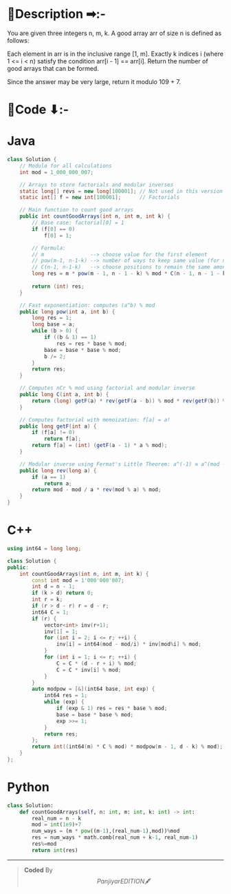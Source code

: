 # 📍Description ➡:-
<!-- Describe your first thoughts on how to solve this problem. -->
You are given three integers n, m, k. A good array arr of size n is defined as follows:

Each element in arr is in the inclusive range [1, m].
Exactly k indices i (where 1 <= i < n) satisfy the condition arr[i - 1] == arr[i].
Return the number of good arrays that can be formed.

Since the answer may be very large, return it modulo 109 + 7.


# 📝Code ⬇:-


# Java
```java []
class Solution {
    // Modulo for all calculations
    int mod = 1_000_000_007;

    // Arrays to store factorials and modular inverses
    static long[] revs = new long[100001]; // Not used in this version
    static int[] f = new int[100001];      // Factorials

    // Main function to count good arrays
    public int countGoodArrays(int n, int m, int k) {
        // Base case: factorial[0] = 1
        if (f[0] == 0)
            f[0] = 1;

        // Formula:
        // m               --> choose value for the first element
        // pow(m-1, n-1-k) --> number of ways to keep same value (for n-1-k positions)
        // C(n-1, n-1-k)   --> choose positions to remain the same among (n-1)
        long res = m * pow(m - 1, n - 1 - k) % mod * C(n - 1, n - 1 - k) % mod;
        
        return (int) res;
    }

    // Fast exponentiation: computes (a^b) % mod
    public long pow(int a, int b) {
        long res = 1;
        long base = a;
        while (b > 0) {
            if ((b & 1) == 1)
                res = res * base % mod;
            base = base * base % mod;
            b /= 2;
        }
        return res;
    }

    // Computes nCr % mod using factorial and modular inverse
    public long C(int a, int b) {
        return (long) getF(a) * rev(getF(a - b)) % mod * rev(getF(b)) % mod;
    }

    // Computes factorial with memoization: f[a] = a!
    public long getF(int a) {
        if (f[a] != 0)
            return f[a];
        return f[a] = (int) (getF(a - 1) * a % mod);
    }

    // Modular inverse using Fermat's Little Theorem: a^(-1) ≡ a^(mod - 2)
    public long rev(long a) {
        if (a == 1)
            return a;
        return mod - mod / a * rev(mod % a) % mod;
    }
}

```

# C++
``` cpp []
using int64 = long long;

class Solution {
public:
    int countGoodArrays(int n, int m, int k) {
        const int mod = 1'000'000'007;
        int d = n - 1;
        if (k > d) return 0;
        int r = k;
        if (r > d - r) r = d - r;
        int64 C = 1;
        if (r) {
            vector<int> inv(r+1);
            inv[1] = 1;
            for (int i = 2; i <= r; ++i) {
                inv[i] = int64(mod - mod/i) * inv[mod%i] % mod;
            }
            for (int i = 1; i <= r; ++i) {
                C = C * (d - r + i) % mod;
                C = C * inv[i] % mod;
            }
        }
        auto modpow = [&](int64 base, int exp) {
            int64 res = 1;
            while (exp) {
                if (exp & 1) res = res * base % mod;
                base = base * base % mod;
                exp >>= 1;
            }
            return res;
        };
        return int((int64(m) * C % mod) * modpow(m - 1, d - k) % mod);
    }
};
```

# Python
``` python []
class Solution:
    def countGoodArrays(self, n: int, m: int, k: int) -> int:
        real_num = n - k
        mod = int(1e9)+7
        num_ways = (m * pow((m-1),(real_num-1),mod))%mod
        res = num_ways * math.comb(real_num + k-1, real_num-1)
        res%=mod
        return int(res)    
```

---

>    **Coded** By $$Panjiyar EDITION 🖋  $$

               
